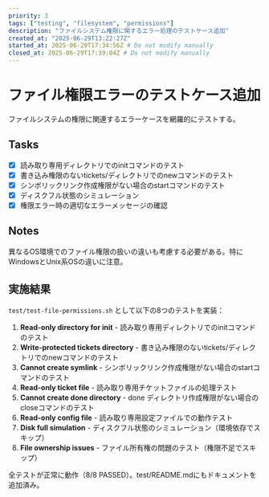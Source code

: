 ```yaml
---
priority: 3
tags: ["testing", "filesystem", "permissions"]
description: "ファイルシステム権限に関するエラー処理のテストケース追加"
created_at: "2025-06-29T13:22:27Z"
started_at: 2025-06-29T17:34:56Z # Do not modify manually
closed_at: 2025-06-29T17:39:04Z # Do not modify manually
---
```


# ファイル権限エラーのテストケース追加

ファイルシステムの権限に関連するエラーケースを網羅的にテストする。

## Tasks
- [x] 読み取り専用ディレクトリでのinitコマンドのテスト
- [x] 書き込み権限のないtickets/ディレクトリでのnewコマンドのテスト
- [x] シンボリックリンク作成権限がない場合のstartコマンドのテスト
- [x] ディスクフル状態のシミュレーション
- [x] 権限エラー時の適切なエラーメッセージの確認

## Notes
異なるOS環境でのファイル権限の扱いの違いも考慮する必要がある。特にWindowsとUnix系OSの違いに注意。

## 実施結果

`test/test-file-permissions.sh` として以下の8つのテストを実装：

1. **Read-only directory for init** - 読み取り専用ディレクトリでのinitコマンドのテスト
2. **Write-protected tickets directory** - 書き込み権限のないtickets/ディレクトリでのnewコマンドのテスト
3. **Cannot create symlink** - シンボリックリンク作成権限がない場合のstartコマンドのテスト
4. **Read-only ticket file** - 読み取り専用チケットファイルの処理テスト
5. **Cannot create done directory** - done ディレクトリ作成権限がない場合のcloseコマンドのテスト
6. **Read-only config file** - 読み取り専用設定ファイルでの動作テスト
7. **Disk full simulation** - ディスクフル状態のシミュレーション（環境依存でスキップ）
8. **File ownership issues** - ファイル所有権の問題のテスト（権限不足でスキップ）

全テストが正常に動作（8/8 PASSED）。test/README.mdにもドキュメントを追加済み。
